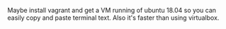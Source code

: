 Maybe install vagrant and get a VM running of ubuntu 18.04 so you can easily copy and paste terminal text. Also it's faster than using virtualbox.